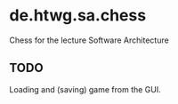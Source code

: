 # de.htwg.sa.chess
Chess for the lecture Software Architecture

## TODO
Loading and (saving) game from the GUI.
